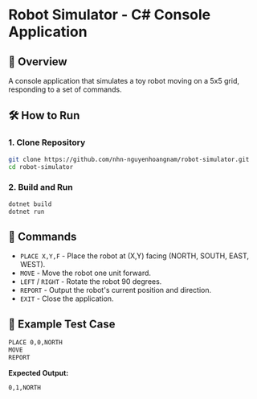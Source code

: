 # Robot Simulator - C# Console Application

## 🚀 Overview
A console application that simulates a toy robot moving on a 5x5 grid, responding to a set of commands.

## 🛠 How to Run
### 1. Clone Repository
```bash
git clone https://github.com/nhn-nguyenhoangnam/robot-simulator.git
cd robot-simulator
```

### 2. Build and Run
```bash
dotnet build
dotnet run
```

## 📜 Commands
- `PLACE X,Y,F` - Place the robot at (X,Y) facing (NORTH, SOUTH, EAST, WEST).
- `MOVE` - Move the robot one unit forward.
- `LEFT` / `RIGHT` - Rotate the robot 90 degrees.
- `REPORT` - Output the robot's current position and direction.
- `EXIT` - Close the application.

## 📂 Example Test Case
```txt
PLACE 0,0,NORTH
MOVE
REPORT
```
**Expected Output:**
```txt
0,1,NORTH
```

